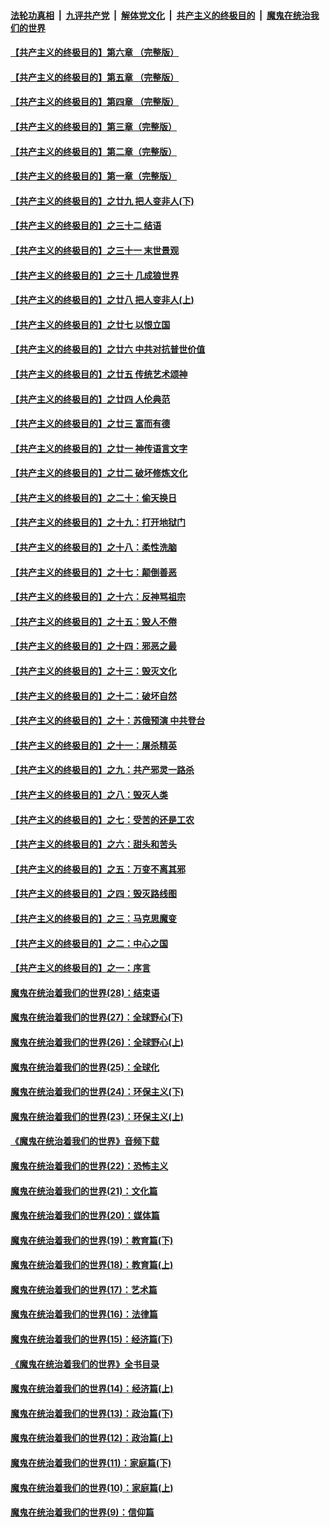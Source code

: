 

####  [法轮功真相](../../../../basic/blob/master/README.md?t=04220601) &nbsp;|&nbsp; [九评共产党](../../../../9ping.md/blob/master/README.md?t=04220601) &nbsp;|&nbsp; [解体党文化](../../../../jtdwh.md/blob/master/README.md?t=04220601)  &nbsp;|&nbsp; [共产主义的终极目的](../../../../gczydzjmd.md/blob/master/README.md?t=04220601) &nbsp;|&nbsp; [魔鬼在统治我们的世界](../../../../mgztzwmdsj.md/blob/master/README.md?t=04220601) 

#### [【共产主义的终极目的】第六章 （完整版）](../pages/nsc422/n11428913.md?t=04220601) 

#### [【共产主义的终极目的】第五章 （完整版）](../pages/nsc422/n11428912.md?t=04220601) 

#### [【共产主义的终极目的】第四章 （完整版）](../pages/nsc422/n11428907.md?t=04220601) 

#### [【共产主义的终极目的】第三章（完整版）](../pages/nsc422/n11428848.md?t=04220601) 

#### [【共产主义的终极目的】第二章（完整版）](../pages/nsc422/n11428831.md?t=04220601) 

#### [【共产主义的终极目的】第一章（完整版）](../pages/nsc422/n11417651.md?t=04220601) 

#### [【共产主义的终极目的】之廿九 把人变非人(下)](../pages/nsc422/n11344140.md?t=04220601) 

#### [【共产主义的终极目的】之三十二 结语](../pages/nsc422/n11360535.md?t=04220601) 

#### [【共产主义的终极目的】之三十一 末世景观](../pages/nsc422/n11351129.md?t=04220601) 

#### [【共产主义的终极目的】之三十 几成狼世界](../pages/nsc422/n11348280.md?t=04220601) 

#### [【共产主义的终极目的】之廿八 把人变非人(上)](../pages/nsc422/n11340492.md?t=04220601) 

#### [【共产主义的终极目的】之廿七 以恨立国](../pages/nsc422/n11336944.md?t=04220601) 

#### [【共产主义的终极目的】之廿六 中共对抗普世价值](../pages/nsc422/n11324785.md?t=04220601) 

#### [【共产主义的终极目的】之廿五 传统艺术颂神](../pages/nsc422/n11296396.md?t=04220601) 

#### [【共产主义的终极目的】之廿四 人伦典范](../pages/nsc422/n11296397.md?t=04220601) 

#### [【共产主义的终极目的】之廿三 富而有德](../pages/nsc422/n11283598.md?t=04220601) 

#### [【共产主义的终极目的】之廿一 神传语言文字](../pages/nsc422/n11263265.md?t=04220601) 

#### [【共产主义的终极目的】之廿二 破坏修炼文化](../pages/nsc422/n11245728.md?t=04220601) 

#### [【共产主义的终极目的】之二十：偷天换日](../pages/nsc422/n11238846.md?t=04220601) 

#### [【共产主义的终极目的】之十九：打开地狱门](../pages/nsc422/n11206376.md?t=04220601) 

#### [【共产主义的终极目的】之十八：柔性洗脑](../pages/nsc422/n11199994.md?t=04220601) 

#### [【共产主义的终极目的】之十七：颠倒善恶](../pages/nsc422/n11179782.md?t=04220601) 

#### [【共产主义的终极目的】之十六：反神骂祖宗](../pages/nsc422/n11166798.md?t=04220601) 

#### [【共产主义的终极目的】之十五：毁人不倦](../pages/nsc422/n11166792.md?t=04220601) 

#### [【共产主义的终极目的】之十四：邪恶之最](../pages/nsc422/n11150249.md?t=04220601) 

#### [【共产主义的终极目的】之十三：毁灭文化](../pages/nsc422/n11135227.md?t=04220601) 

#### [【共产主义的终极目的】之十二：破坏自然](../pages/nsc422/n11135214.md?t=04220601) 

#### [【共产主义的终极目的】之十：苏俄预演 中共登台](../pages/nsc422/n11118424.md?t=04220601) 

#### [【共产主义的终极目的】之十一：屠杀精英](../pages/nsc422/n11118442.md?t=04220601) 

#### [【共产主义的终极目的】之九：共产邪灵一路杀](../pages/nsc422/n11114139.md?t=04220601) 

#### [【共产主义的终极目的】之八：毁灭人类](../pages/nsc422/n11108503.md?t=04220601) 

#### [【共产主义的终极目的】之七：受苦的还是工农](../pages/nsc422/n11101809.md?t=04220601) 

#### [【共产主义的终极目的】之六：甜头和苦头](../pages/nsc422/n11096971.md?t=04220601) 

#### [【共产主义的终极目的】之五：万变不离其邪](../pages/nsc422/n11091285.md?t=04220601) 

#### [【共产主义的终极目的】之四：毁灭路线图](../pages/nsc422/n11086284.md?t=04220601) 

#### [【共产主义的终极目的】之三：马克思魔变](../pages/nsc422/n11061941.md?t=04220601) 

#### [【共产主义的终极目的】之二：中心之国](../pages/nsc422/n11047728.md?t=04220601) 

#### [【共产主义的终极目的】之一：序言](../pages/nsc422/n11086077.md?t=04220601) 

#### [魔鬼在统治着我们的世界(28)：结束语](../pages/nsc422/n10936246.md?t=04220601) 

#### [魔鬼在统治着我们的世界(27)：全球野心(下)](../pages/nsc422/n10928319.md?t=04220601) 

#### [魔鬼在统治着我们的世界(26)：全球野心(上)](../pages/nsc422/n10900318.md?t=04220601) 

#### [魔鬼在统治着我们的世界(25)：全球化](../pages/nsc422/n10788205.md?t=04220601) 

#### [魔鬼在统治着我们的世界(24)：环保主义(下)](../pages/nsc422/n10695307.md?t=04220601) 

#### [魔鬼在统治着我们的世界(23)：环保主义(上)](../pages/nsc422/n10688613.md?t=04220601) 

#### [《魔鬼在统治着我们的世界》音频下载](../pages/nsc422/n10635553.md?t=04220601) 

#### [魔鬼在统治着我们的世界(22)：恐怖主义](../pages/nsc422/n10614727.md?t=04220601) 

#### [魔鬼在统治着我们的世界(21)：文化篇](../pages/nsc422/n10597706.md?t=04220601) 

#### [魔鬼在统治着我们的世界(20)：媒体篇](../pages/nsc422/n10586579.md?t=04220601) 

#### [魔鬼在统治着我们的世界(19)：教育篇(下)](../pages/nsc422/n10564808.md?t=04220601) 

#### [魔鬼在统治着我们的世界(18)：教育篇(上)](../pages/nsc422/n10526970.md?t=04220601) 

#### [魔鬼在统治着我们的世界(17)：艺术篇](../pages/nsc422/n10499093.md?t=04220601) 

#### [魔鬼在统治着我们的世界(16)：法律篇](../pages/nsc422/n10485969.md?t=04220601) 

#### [魔鬼在统治着我们的世界(15)：经济篇(下)](../pages/nsc422/n10469975.md?t=04220601) 

#### [《魔鬼在统治着我们的世界》全书目录](../pages/nsc422/n10464261.md?t=04220601) 

#### [魔鬼在统治着我们的世界(14)：经济篇(上)](../pages/nsc422/n10457370.md?t=04220601) 

#### [魔鬼在统治着我们的世界(13)：政治篇(下)](../pages/nsc422/n10448270.md?t=04220601) 

#### [魔鬼在统治着我们的世界(12)：政治篇(上)](../pages/nsc422/n10444576.md?t=04220601) 

#### [魔鬼在统治着我们的世界(11)：家庭篇(下)](../pages/nsc422/n10440961.md?t=04220601) 

#### [魔鬼在统治着我们的世界(10)：家庭篇(上)](../pages/nsc422/n10435448.md?t=04220601) 

#### [魔鬼在统治着我们的世界(9)：信仰篇](../pages/nsc422/n10432159.md?t=04220601) 

